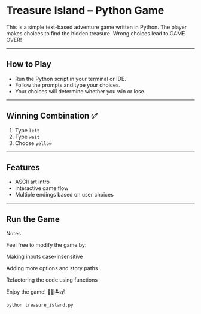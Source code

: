 # Treasure Island – Python Game

This is a simple text-based adventure game written in Python. The player makes choices to find the hidden treasure. Wrong choices lead to GAME OVER!

---

## How to Play

- Run the Python script in your terminal or IDE.
- Follow the prompts and type your choices.
- Your choices will determine whether you win or lose.

---

## Winning Combination ✅

1. Type `left`
2. Type `wait`
3. Choose `yellow`

---

## Features

- ASCII art intro
- Interactive game flow
- Multiple endings based on user choices

---

## Run the Game

Notes

Feel free to modify the game by:

Making inputs case-insensitive

Adding more options and story paths

Refactoring the code using functions

Enjoy the game! 🏴‍☠️🏝️💰

```bash
python treasure_island.py


